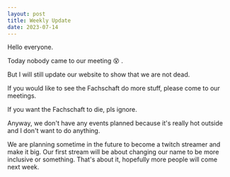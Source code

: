 ```yaml
---
layout: post
title: Weekly Update
date: 2023-07-14
---
```



Hello everyone.

Today nobody came to our meeting 😵 . 

But I will still update our website to show that we are not dead. 

If you would like to see the Fachschaft do more stuff, please come to our meetings.

If you want the Fachschaft to die, pls ignore. 

Anyway, we don't have any events planned because it's really hot outside and I don't want to do anything.

We are planning sometime in the future to become a twitch streamer and make it big. Our first stream will be about changing our name to be more inclusive or something.
That's about it, hopefully more people will come next week. 



